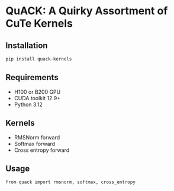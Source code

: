# QuACK: A Quirky Assortment of CuTe Kernels

## Installation

``` bash
pip install quack-kernels
```

## Requirements

- H100 or B200 GPU
- CUDA toolkit 12.9+
- Python 3.12

## Kernels

- RMSNorm forward
- Softmax forward
- Cross entropy forward


## Usage

```
from quack import rmsnorm, softmax, cross_entropy
```
